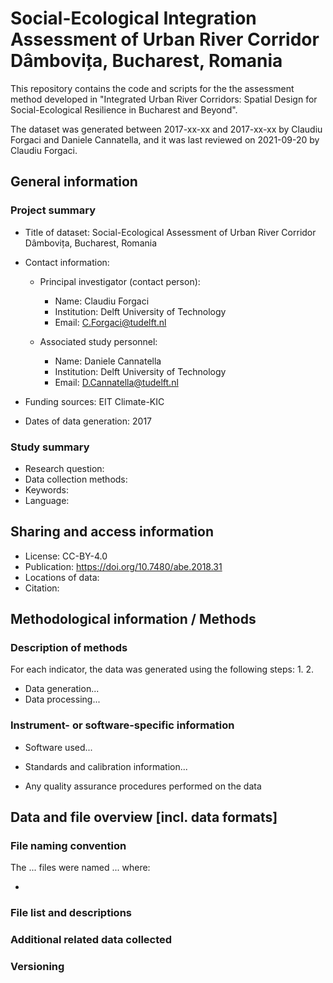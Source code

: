 # Social-Ecological Integration Assessment of Urban River Corridor Dâmbovița, Bucharest, Romania

This repository contains the code and scripts for the the assessment method developed in "Integrated Urban River Corridors: Spatial Design for Social-Ecological Resilience in Bucharest and Beyond".

The dataset was generated between 2017-xx-xx and 2017-xx-xx by Claudiu Forgaci and Daniele Cannatella, and it was last reviewed on 2021-09-20 by Claudiu Forgaci.

## General information

### Project summary

- Title of dataset: Social-Ecological Assessment of Urban River Corridor Dâmbovița, Bucharest, Romania

- Contact information:

  - Principal investigator (contact person):
      - Name: Claudiu Forgaci 
      - Institution: Delft University of Technology
      - Email: C.Forgaci@tudelft.nl
      
  - Associated study personnel: 
      - Name: Daniele Cannatella
      - Institution: Delft University of Technology
      - Email: D.Cannatella@tudelft.nl
      
- Funding sources: EIT Climate-KIC

- Dates of data generation: 2017


### Study summary
- Research question: 
- Data collection methods:
- Keywords:
- Language:


## Sharing and access information

- License: CC-BY-4.0
- Publication: https://doi.org/10.7480/abe.2018.31
- Locations of data:
- Citation:


## Methodological information / Methods

### Description of methods
For each indicator, the data was generated using the following steps:
1. 
2. 

- Data generation...
- Data processing...

### Instrument- or software-specific information
- Software used...


- Standards and calibration information...
- Any quality assurance procedures performed on the data


## Data and file overview [incl. data formats]

### File naming convention

The ... files were named ... where: 

- 

### File list and descriptions

### Additional related data collected

### Versioning









